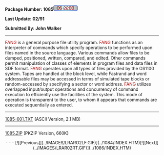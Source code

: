 <x-sas-window top="138" bottom="768" left="20" right="550">



<b>Package Number: 1085</b>![](../IMAGES/OS2200.JPG)


<b>Last Update: 02/91</b>


<b>Submitted By: John Walker</b>


&#10;
- - -
<font color="#AF0000">FANG</font> is a general purpose file utility
program. <font color="#AF0000">FANG</font> functions as an
interpreter of commands which specify operations to be performed upon
files named in the source language. Various commands allow files to
be dumped, positioned, written, compared, and edited. Other commands
permit manipulation of classes of elements in program files and data
files in SDF format. <font color="#AF0000">FANG</font> operates upon
all types of files provided by the OS1100 system. Tapes are handled
at the block level, while Fastrand and word addressable files may be
accessed in terms of simulated tape blocks or random-accessed by
specifying a sector or word address. <font color="#AF0000">FANG</font> utilizes overlapped input/output
operations and concurrency of command execution to efficiently use
the facilities of the system. This mode of operation is transparent
to the user, to whom it appears that commands are executed
sequentially as entered.


&#10;
- - -
[1085-001.TXT](1085-001.TXT) (ASCII Version, 2.1 MB)


&#10;
- - -
[1085.ZIP](1085.ZIP) (PKZIP Version, 660K)

<center>
- - -
[![[Previous]](../IMAGES/LRARO2LF.GIF)](../1084/INDEX.HTM)[![[Next]](../IMAGES/LRAR02RT.GIF)](../1086/INDEX.HTM)
</center>


</x-sas-window>